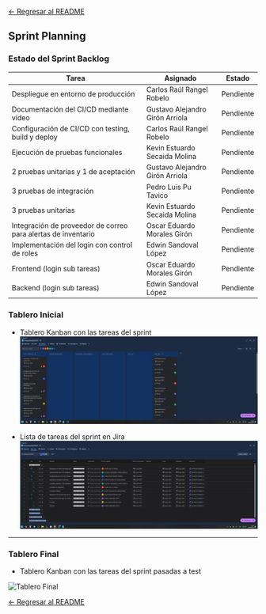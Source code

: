[← Regresar al README](../../../README.md)

## Sprint Planning

### Estado del Sprint Backlog

| Tarea                                                         | Asignado                        | Estado    |
| ------------------------------------------------------------- | ------------------------------- | --------- |
| Despliegue en entorno de producción                           | Carlos Raúl Rangel Robelo       | Pendiente |
| Documentación del CI/CD mediante video                        | Gustavo Alejandro Girón Arriola | Pendiente |
| Configuración de CI/CD con testing, build y deploy            | Carlos Raúl Rangel Robelo       | Pendiente |
| Ejecución de pruebas funcionales                              | Kevin Estuardo Secaida Molina   | Pendiente |
| 2 pruebas unitarias y 1 de aceptación                         | Gustavo Alejandro Girón Arriola | Pendiente |
| 3 pruebas de integración                                      | Pedro Luis Pu Tavico            | Pendiente |
| 3 pruebas unitarias                                           | Kevin Estuardo Secaida Molina   | Pendiente |
| Integración de proveedor de correo para alertas de inventario | Oscar Eduardo Morales Girón     | Pendiente |
| Implementación del login con control de roles                 | Edwin Sandoval López            | Pendiente |
| Frontend (login sub tareas)                                   | Oscar Eduardo Morales Girón     | Pendiente |
| Backend (login sub tareas)                                    | Edwin Sandoval López            | Pendiente |


### Tablero Inicial

- Tablero Kanban con las tareas del sprint
![Tablero Inicial](./images/TableroJira.png)

- Lista de tareas del sprint en Jira
![Lista de Tareas](./images/ListaJira.png)

---

### Tablero Final
- Tablero Kanban con las tareas del sprint pasadas a test

![Tablero Final](./images/TableroFinal.png)

[← Regresar al README](../../../README.md)
